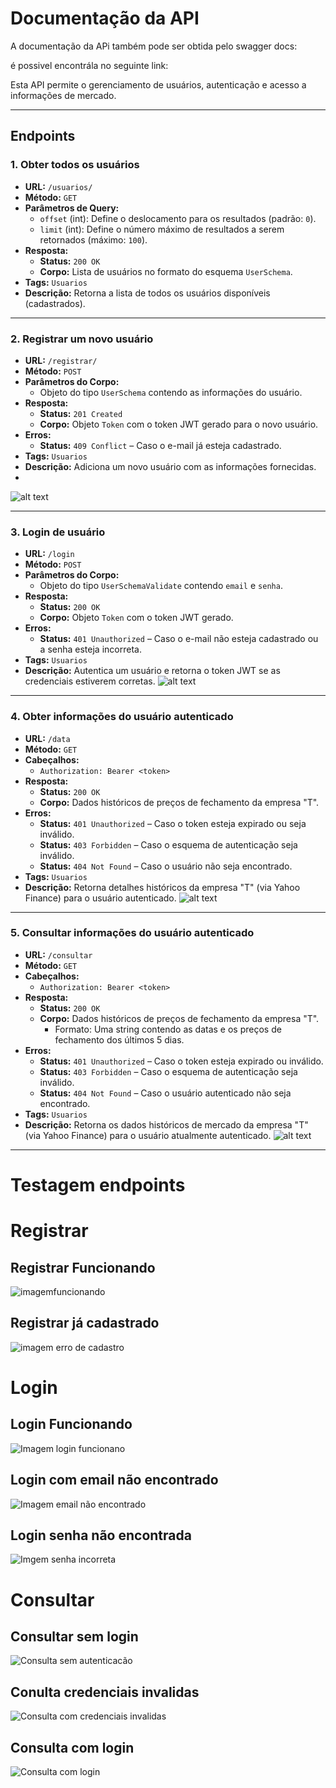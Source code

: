 # Documentação da API

A documentação da APi também pode ser obtida pelo swagger docs:

é possivel encontrála no seguinte link:

Esta API permite o gerenciamento de usuários, autenticação e acesso a informações de mercado.

---

## Endpoints

### 1. **Obter todos os usuários**

- **URL:** `/usuarios/`
- **Método:** `GET`
- **Parâmetros de Query:**
  - `offset` (int): Define o deslocamento para os resultados (padrão: `0`).
  - `limit` (int): Define o número máximo de resultados a serem retornados (máximo: `100`).
- **Resposta:**
  - **Status:** `200 OK`
  - **Corpo:** Lista de usuários no formato do esquema `UserSchema`.
- **Tags:** `Usuarios`
- **Descrição:** Retorna a lista de todos os usuários disponíveis (cadastrados).

---

### 2. **Registrar um novo usuário**

- **URL:** `/registrar/`
- **Método:** `POST`
- **Parâmetros do Corpo:**
  - Objeto do tipo `UserSchema` contendo as informações do usuário.
- **Resposta:**
  - **Status:** `201 Created`
  - **Corpo:** Objeto `Token` com o token JWT gerado para o novo usuário.
- **Erros:**
  - **Status:** `409 Conflict` – Caso o e-mail já esteja cadastrado.
- **Tags:** `Usuarios`
- **Descrição:** Adiciona um novo usuário com as informações fornecidas.
-

![alt text](image-8.png)

---

### 3. **Login de usuário**

- **URL:** `/login`
- **Método:** `POST`
- **Parâmetros do Corpo:**
  - Objeto do tipo `UserSchemaValidate` contendo `email` e `senha`.
- **Resposta:**
  - **Status:** `200 OK`
  - **Corpo:** Objeto `Token` com o token JWT gerado.
- **Erros:**
  - **Status:** `401 Unauthorized` – Caso o e-mail não esteja cadastrado ou a senha esteja incorreta.
- **Tags:** `Usuarios`
- **Descrição:** Autentica um usuário e retorna o token JWT se as credenciais estiverem corretas.
![alt text](image-9.png)

---

### 4. **Obter informações do usuário autenticado**

- **URL:** `/data`
- **Método:** `GET`
- **Cabeçalhos:**
  - `Authorization: Bearer <token>`
- **Resposta:**
  - **Status:** `200 OK`
  - **Corpo:** Dados históricos de preços de fechamento da empresa "T".
- **Erros:**
  - **Status:** `401 Unauthorized` – Caso o token esteja expirado ou seja inválido.
  - **Status:** `403 Forbidden` – Caso o esquema de autenticação seja inválido.
  - **Status:** `404 Not Found` – Caso o usuário não seja encontrado.
- **Tags:** `Usuarios`
- **Descrição:** Retorna detalhes históricos da empresa "T" (via Yahoo Finance) para o usuário autenticado.
![alt text](image-10.png)

---

### 5. **Consultar informações do usuário autenticado**

- **URL:** `/consultar`
- **Método:** `GET`
- **Cabeçalhos:**
  - `Authorization: Bearer <token>`
- **Resposta:**
  - **Status:** `200 OK`
  - **Corpo:** Dados históricos de preços de fechamento da empresa "T".
    - Formato: Uma string contendo as datas e os preços de fechamento dos últimos 5 dias.
- **Erros:**
  - **Status:** `401 Unauthorized` – Caso o token esteja expirado ou inválido.
  - **Status:** `403 Forbidden` – Caso o esquema de autenticação seja inválido.
  - **Status:** `404 Not Found` – Caso o usuário autenticado não seja encontrado.
- **Tags:** `Usuarios`
- **Descrição:** Retorna os dados históricos de mercado da empresa "T" (via Yahoo Finance) para o usuário atualmente autenticado.
![alt text](image-10.png)

---

# Testagem endpoints

# Registrar

## Registrar Funcionando

![imagemfuncionando](image.png)

## Registrar já cadastrado

![imagem erro de cadastro](image-1.png)

# Login

## Login Funcionando

![Imagem login funcionano](image-2.png)

## Login com email não encontrado

![Imagem email não encontrado](image-3.png)

## Login senha não encontrada

![Imgem senha incorreta](image-4.png)

# Consultar

## Consultar sem login

![Consulta sem autenticacão](image-5.png)

## Conulta credenciais invalidas

![Consulta com credenciais invalidas](image-7.png)

## Consulta com login

![Consulta com login](image-6.png)
